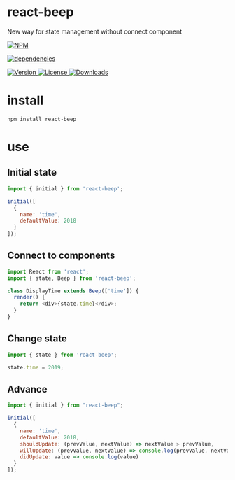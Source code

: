 # react-beep

New way for state management without connect component

[![NPM](https://nodei.co/npm/react-beep.png)](https://nodei.co/npm/react-beep/)

[![dependencies](https://david-dm.org/uxitten/react-beep.svg)](https://david-dm.org/uxitten/react-beep.svg)

<a href="https://www.npmjs.com/package/react-beep">
  <img src="https://img.shields.io/npm/v/react-beep.svg" alt="Version">
</a>

<a href="https://www.npmjs.com/package/react-beep">
  <img src="https://img.shields.io/npm/l/react-beep.svg" alt="License">
</a>

<a href="https://www.npmjs.com/package/react-beep">
  <img src="https://img.shields.io/npm/dm/react-beep.svg" alt="Downloads">
</a>

# install

```npm
npm install react-beep
```

# use

## Initial state

```javascript
import { initial } from 'react-beep';

initial([
  {
    name: 'time',
    defaultValue: 2018
  }
]);
```

## Connect to components

```javascript
import React from 'react';
import { state, Beep } from 'react-beep';

class DisplayTime extends Beep(['time']) {
  render() {
    return <div>{state.time}</div>;
  }
}
```

## Change state

```javascript
import { state } from 'react-beep';

state.time = 2019;
```

## Advance

```javascript
import { initial } from "react-beep";

initial([
  {
    name: 'time',
    defaultValue: 2018,
    shouldUpdate: (prevValue, nextValue) => nextValue > prevValue,
    willUpdate: (prevValue, nextValue) => console.log(prevValue, nextValue),
    didUpdate: value => console.log(value)
  }
]);
```
